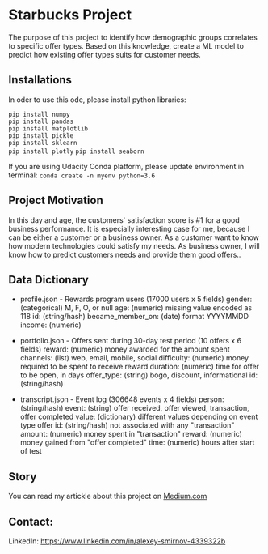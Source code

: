 # Starbucks Project
The purpose of this project to identify how demographic groups correlates to specific offer types. Based on this knowledge, create a ML model to predict how existing offer types suits for customer needs.

## Installations
In oder to use this ode, please install python libraries:

`pip install numpy`  
`pip install pandas`  
`pip install matplotlib`  
`pip install pickle`  
`pip install sklearn`  
`pip install plotly`
`pip install seaborn`

If you are using Udacity Conda platform, please update environment in terminal: `conda create -n myenv python=3.6`

## Project Motivation
In this day and age, the customers' satisfaction score is #1 for a good business performance. It is especially interesting case for me, because I can be either a customer or a business owner. As a customer want to know how modern technologies could satisfy my needs. As business owner, I will know how to predict customers needs and provide them good offers..

## Data Dictionary
* profile.json - Rewards program users (17000 users x 5 fields)
gender: (categorical) M, F, O, or null
age: (numeric) missing value encoded as 118
id: (string/hash)
became_member_on: (date) format YYYYMMDD
income: (numeric)

* portfolio.json - Offers sent during 30-day test period (10 offers x 6 fields)
reward: (numeric) money awarded for the amount spent
channels: (list) web, email, mobile, social
difficulty: (numeric) money required to be spent to receive reward
duration: (numeric) time for offer to be open, in days
offer_type: (string) bogo, discount, informational
id: (string/hash)

* transcript.json - Event log (306648 events x 4 fields)
person: (string/hash)
event: (string) offer received, offer viewed, transaction, offer completed
value: (dictionary) different values depending on event type
offer id: (string/hash) not associated with any "transaction"
amount: (numeric) money spent in "transaction"
reward: (numeric) money gained from "offer completed"
time: (numeric) hours after start of test

## Story
You can read my artickle about this project on [Medium.com](https://best-mahogany-dolphin-856.medium.com/starbucks-project-18d8fb8dd85)

## Contact:
LinkedIn: https://www.linkedin.com/in/alexey-smirnov-4339322b
